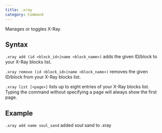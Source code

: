 ```yaml
---
title: .xray
category: Command
---
```

Manages or toggles X-Ray.

## Syntax
`.xray add (id <block_id>|name <block_name>)` adds the given ID/block to your X-Ray blocks list.

`.xray remove (id <block_id>|name <block_name>)` removes the given ID/block from your X-Ray blocks list.

`.xray list [<page>]` lists up to eight entries of your X-Ray blocks list. Typing the command without specifying a page will always show the first page.

## Example
`.xray add name soul_sand`  added soul sand to .xray
